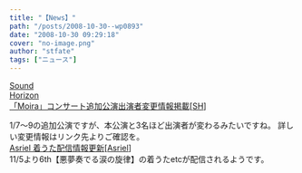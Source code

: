 ```yaml
---
title: "【News】"
path: "/posts/2008-10-30--wp0893"
date: "2008-10-30 09:29:18"
cover: "no-image.png"
author: "stfate"
tags: ["ニュース"]
---
```


<style type="text/css">
<!--
p {white-space: pre-wrap};
-->
</style>

<a class="topics" href="http://www.soundhorizon.com/information/live.html" target="_blank">Sound Horizon 「Moira」コンサート追加公演出演者変更情報掲載</a><span class="junre">[<a href="http://sound-horizon.net/" target="_blank">SH</a>]</span>
<div class="news">1/7～9の追加公演ですが、本公演と3名ほど出演者が変わるみたいですね。
詳しい変更情報はリンク先よりご確認を。</div>
<a class="topics" href="http://www.asriel.jp/m/" target="_blank">Asriel 着うた配信情報更新</a><span class="junre">[<a href="http://www.asriel.jp/m/" target="_blank">Asriel</a>]</span>
<div class="news">11/5より6th【悪夢奏でる涙の旋律】の着うたetcが配信されるようです。</div>
